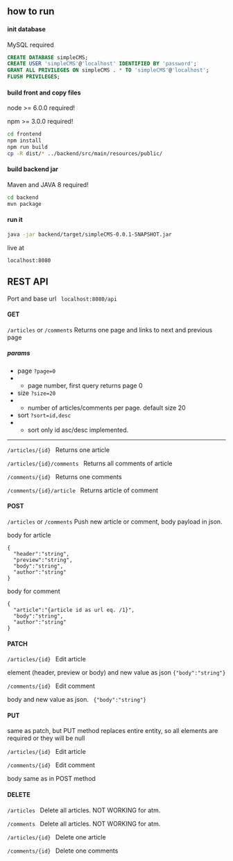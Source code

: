 ## how to run 
#### init database
MySQL required
```sql
CREATE DATABASE simpleCMS;
CREATE USER 'simpleCMS'@'localhost' IDENTIFIED BY 'password';
GRANT ALL PRIVILEGES ON simpleCMS . * TO 'simpleCMS'@'localhost';
FLUSH PRIVILEGES;
```
#### build front and copy files
node >= 6.0.0 required!

npm >= 3.0.0 required!
```bash
cd frontend
npm install
npm run build
cp -R dist/* ../backend/src/main/resources/public/
```
#### build backend jar
Maven and JAVA 8 required!
```bash
cd backend
mvn package
```
#### run it
```bash
java -jar backend/target/simpleCMS-0.0.1-SNAPSHOT.jar
```
live at
```
localhost:8080
```

## REST API
Port and base url ``` localhost:8080/api```

#### GET
```/articles```  or ```/comments```  Returns one page and links to next and previous page

##### params
* page ```?page=0```
* * page number, first query returns page 0
* size ```?size=20```
* * number of articles/comments per page. default size 20
* sort ```?sort=id,desc```
* * sort only id asc/desc implemented.
---------------
```/articles/{id} ``` Returns one article

```/articles/{id}/comments ``` Returns all comments of article

```/comments/{id} ``` Returns one comments

```/comments/{id}/article ``` Returns article of comment

#### POST
```/articles```  or ```/comments```  Push new article or comment, body payload in json.

body for article
```
{
  "header":"string",
  "preview":"string",
  "body":"string",
  "author":"string"
}
```
body for comment
```
{
  "article":"{article id as url eq. /1}",
  "body":"string",
  "author":"string"
}
```
#### PATCH
```/articles/{id} ``` Edit article

element (header, preview or body) and new value as json ```{"body":"string"}```

```/comments/{id} ``` Edit comment

body and new value as json. ``` {"body":"string"}```

#### PUT
same as patch, but PUT method replaces entire entity, so all elements are required or they will be null

```/articles/{id} ``` Edit article

```/comments/{id} ``` Edit comment

body same as in POST method

#### DELETE 
```/articles ``` Delete all articles. NOT WORKING for atm.

```/comments ``` Delete all articles. NOT WORKING for atm.

```/articles/{id} ``` Delete one article

```/comments/{id} ``` Delete one comments
